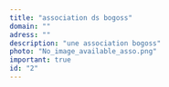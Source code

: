 ```yaml
---
title: "association ds bogoss"
domain: ""
adress: ""
description: "une association bogoss"
photo: "No_image_available_asso.png"
important: true
id: "2"
---
```

